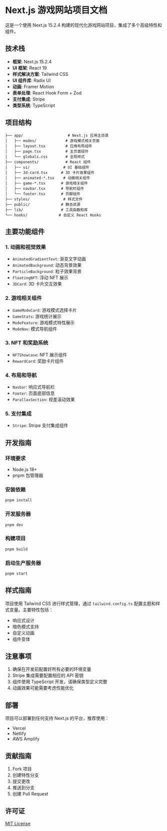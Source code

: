 # Next.js 游戏网站项目文档

这是一个使用 Next.js 15.2.4 构建的现代化游戏网站项目，集成了多个高级特性和组件。

## 技术栈

- **框架**: Next.js 15.2.4
- **UI 框架**: React 19
- **样式解决方案**: Tailwind CSS
- **UI 组件库**: Radix UI
- **动画**: Framer Motion
- **表单处理**: React Hook Form + Zod
- **支付集成**: Stripe
- **类型系统**: TypeScript

## 项目结构

```
├── app/                    # Next.js 应用主目录
│   ├── modes/             # 游戏模式相关页面
│   ├── layout.tsx         # 应用布局组件
│   ├── page.tsx           # 主页面组件
│   └── globals.css        # 全局样式
├── components/            # React 组件
│   ├── ui/               # UI 基础组件
│   ├── 3d-card.tsx      # 3D 卡片效果组件
│   ├── animated-*.tsx    # 动画相关组件
│   ├── game-*.tsx       # 游戏相关组件
│   ├── navbar.tsx       # 导航栏组件
│   └── footer.tsx       # 页脚组件
├── styles/               # 样式文件
├── public/              # 静态资源
├── lib/                 # 工具函数和库
└── hooks/              # 自定义 React Hooks
```

## 主要功能组件

### 1. 动画和视觉效果
- `AnimatedGradientText`: 渐变文字动画
- `AnimatedBackground`: 动态背景效果
- `ParticleBackground`: 粒子效果背景
- `FloatingNFT`: 浮动 NFT 展示
- `3DCard`: 3D 卡片交互效果

### 2. 游戏相关组件
- `GameModeCard`: 游戏模式选择卡片
- `GameStats`: 游戏统计展示
- `ModeFeature`: 游戏模式特性展示
- `ModeNav`: 模式导航组件

### 3. NFT 和奖励系统
- `NFTShowcase`: NFT 展示组件
- `RewardCard`: 奖励卡片组件

### 4. 布局和导航
- `Navbar`: 响应式导航栏
- `Footer`: 页面底部信息
- `ParallaxSection`: 视差滚动效果

### 5. 支付集成
- `Stripe`: Stripe 支付集成组件

## 开发指南

### 环境要求
- Node.js 18+
- pnpm 包管理器

### 安装依赖
```bash
pnpm install
```

### 开发服务器
```bash
pnpm dev
```

### 构建项目
```bash
pnpm build
```

### 启动生产服务器
```bash
pnpm start
```

## 样式指南

项目使用 Tailwind CSS 进行样式管理，通过 `tailwind.config.ts` 配置主题和样式变量。主要特性包括：
- 响应式设计
- 暗色模式支持
- 自定义动画
- 组件变体

## 注意事项

1. 确保在开发前配置好所有必要的环境变量
2. Stripe 集成需要配置相应的 API 密钥
3. 组件使用 TypeScript 开发，请确保类型定义完整
4. 动画效果可能需要考虑性能优化

## 部署

项目可以部署到任何支持 Next.js 的平台，推荐使用：
- Vercel
- Netlify
- AWS Amplify

## 贡献指南

1. Fork 项目
2. 创建特性分支
3. 提交更改
4. 推送到分支
5. 创建 Pull Request

## 许可证

[MIT License](LICENSE) 